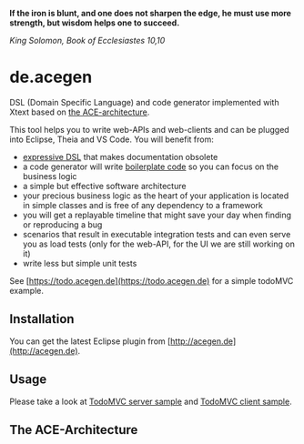 __If the iron is blunt, and one does not sharpen the edge, he must use more strength, but wisdom helps one to succeed.__

_King Solomon, Book of Ecclesiastes 10,10_

# de.acegen

DSL (Domain Specific Language) and code generator implemented with Xtext based on [the ACE-architecture](#The-ACE-Architecture).

This tool helps you to write web-APIs and web-clients and can be plugged into Eclipse, Theia and VS Code.
You will benefit from:

- [expressive DSL](https://github.com/annettedorothea/TodoMVC---Server/blob/master/todo-server.ace) 
that makes documentation obsolete
- a code generator will write [boilerplate code](https://github.com/annettedorothea/TodoMVC---Server/tree/master/src/gen/java/com/anfelisa/todo) 
so you can focus on the business logic
- a simple but effective software architecture
- your precious business logic as the heart of your application is located in simple classes 
and is free of any dependency to a framework
- you will get a replayable timeline that might save your day when finding or reproducing a bug
- scenarios that result in executable integration tests and can even serve you as load tests (only for the web-API, for the UI we are still working on it)
- write less but simple unit tests 

See [https://todo.acegen.de](https://todo.acegen.de) for a simple todoMVC example.

## Installation

You can get the latest Eclipse plugin from [http://acegen.de](http://acegen.de).

## Usage

Please take a look at [TodoMVC server sample](https://github.com/annettedorothea/TodoMVC---Server) 
and [TodoMVC client sample](https://github.com/annettedorothea/TodoMVC---Client).

## The ACE-Architecture



